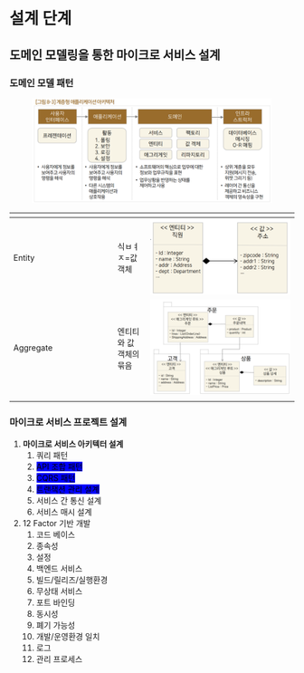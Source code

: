 # 설계 단계

## 도메인 모델링을 통한 마이크로 서비스 설계

### 도메인 모델 패턴

<figure><img src="../../.gitbook/assets/image (3).png" alt=""><figcaption></figcaption></figure>

<table><thead><tr><th width="170"></th><th></th><th></th></tr></thead><tbody><tr><td>Entity</td><td>식ㅂㅕㅈ=값 객체</td><td><img src="../../.gitbook/assets/image (5).png" alt="" data-size="original"></td></tr><tr><td>Aggregate</td><td>엔티티와 값 객체의 묶음</td><td><img src="../../.gitbook/assets/image (4).png" alt="" data-size="original"></td></tr><tr><td></td><td></td><td></td></tr></tbody></table>



### 마이크로 서비스 프로젝트 설계

1. **마이크로 서비스 아키텍터 설계**
   1. 쿼리 패턴
   2. <mark style="background-color:blue;">API 조합 패턴</mark>
   3. <mark style="background-color:blue;">CQRS 패턴</mark>
   4. <mark style="background-color:blue;">트랜잭션 관리 설계</mark>
   5. 서비스 간 통신 설계
   6. 서비스 매시 설계
2. 12 Factor 기반 개발
   1. 코드 베이스
   2. 종속성
   3. 설정
   4. 백엔드 서비스
   5. 빌드/릴리즈/실행환경
   6. 무상태 서비스
   7. 포트 바인딩
   8. 동시성
   9. 폐기 가능성
   10. 개발/운영환경 일치
   11. 로그
   12. 관리 프로세스
